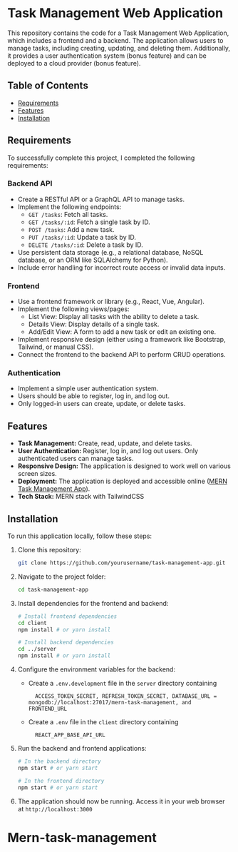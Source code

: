 # Task Management Web Application

This repository contains the code for a Task Management Web Application, which includes a frontend and a backend. The application allows users to manage tasks, including creating, updating, and deleting them. Additionally, it provides a user authentication system (bonus feature) and can be deployed to a cloud provider (bonus feature).

## Table of Contents
- [Requirements](#requirements)
- [Features](#features)
- [Installation](#installation)

## Requirements

To successfully complete this project, I completed the following requirements:

### Backend API

- Create a RESTful API or a GraphQL API to manage tasks.
- Implement the following endpoints:
  - `GET /tasks`: Fetch all tasks.
  - `GET /tasks/:id`: Fetch a single task by ID.
  - `POST /tasks`: Add a new task.
  - `PUT /tasks/:id`: Update a task by ID.
  - `DELETE /tasks/:id`: Delete a task by ID.
- Use persistent data storage (e.g., a relational database, NoSQL database, or an ORM like SQLAlchemy for Python).
- Include error handling for incorrect route access or invalid data inputs.

### Frontend

- Use a frontend framework or library (e.g., React, Vue, Angular).
- Implement the following views/pages:
  - List View: Display all tasks with the ability to delete a task.
  - Details View: Display details of a single task.
  - Add/Edit View: A form to add a new task or edit an existing one.
- Implement responsive design (either using a framework like Bootstrap, Tailwind, or manual CSS).
- Connect the frontend to the backend API to perform CRUD operations.

### Authentication

- Implement a simple user authentication system.
- Users should be able to register, log in, and log out.
- Only logged-in users can create, update, or delete tasks.

## Features

- **Task Management:** Create, read, update, and delete tasks.
- **User Authentication:** Register, log in, and log out users. Only authenticated users can manage tasks.
- **Responsive Design:** The application is designed to work well on various screen sizes.
- **Deployment:** The application is deployed and accessible online ([MERN Task Management App](https://mern-task-management-client.vercel.app/)).
- **Tech Stack:** MERN stack with TailwindCSS

## Installation

To run this application locally, follow these steps:

1. Clone this repository:

   ```bash
   git clone https://github.com/yourusername/task-management-app.git
   ```

2. Navigate to the project folder:

   ```bash
   cd task-management-app
   ```

3. Install dependencies for the frontend and backend:

   ```bash
   # Install frontend dependencies
   cd client
   npm install # or yarn install

   # Install backend dependencies
   cd ../server
   npm install # or yarn install
   ```

4. Configure the environment variables for the backend:
   - Create a `.env.development` file in the `server` directory containing
     ```
       ACCESS_TOKEN_SECRET, REFRESH_TOKEN_SECRET, DATABASE_URL = mongodb://localhost:27017/mern-task-management, and FRONTEND_URL
     ```
   - Create a `.env` file in the `client` directory containing
     ```
       REACT_APP_BASE_API_URL
     ```

5. Run the backend and frontend applications:

   ```bash
   # In the backend directory
   npm start # or yarn start

   # In the frontend directory
   npm start # or yarn start
   ```

7. The application should now be running. Access it in your web browser at `http://localhost:3000`
# Mern-task-management
